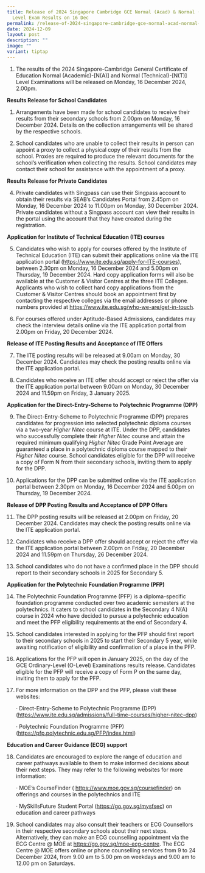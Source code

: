```yaml
---
title: Release of 2024 Singapore Cambridge GCE Normal (Acad) & Normal (Tech)
  Level Exam Results on 16 Dec
permalink: /release-of-2024-singapore-cambridge-gce-normal-acad-normal-tech-level-exam-results-on-16-dec/
date: 2024-12-09
layout: post
description: ""
image: ""
variant: tiptap
---
```

<ol data-tight="true" class="tight">
<li>
<p>The results of the 2024 Singapore-Cambridge General Certificate of Education
Normal (Academic)-[N(A)] and Normal (Technical)-[N(T)] Level Examinations
will be released on Monday, 16 December 2024, 2.00pm.</p>
</li>
</ol>
<p><strong>Results Release for School Candidates</strong>
</p>
<ol data-tight="true" class="tight">
<li>
<p>Arrangements have been made for school candidates to receive their results
from their secondary schools from 2.00pm on Monday, 16 December 2024. Details
on the collection arrangements will be shared by the respective schools.</p>
<p></p>
</li>
<li>
<p>School candidates who are unable to collect their results in person can
appoint a proxy to collect a physical copy of their results from the school.
Proxies are required to produce the relevant documents for the school’s
verification when collecting the results. School candidates may contact
their school for assistance with the appointment of a proxy.</p>
</li>
</ol>
<p><strong>Results Release for Private Candidates</strong>
</p>
<ol start="4" data-tight="true" class="tight">
<li>
<p>Private candidates with Singpass can use their Singpass account to obtain
their results via SEAB’s Candidates Portal from 2.45pm on Monday, 16 December
2024 to 11.00pm on Monday, 30 December 2024. Private candidates without
a Singpass account can view their results in the portal using the account
that they have created during the registration.</p>
</li>
</ol>
<p><strong>Application for Institute of Technical Education (ITE) courses</strong>
</p>
<ol start="5" data-tight="true" class="tight">
<li>
<p>Candidates who wish to apply for courses offered by the Institute of Technical
Education (ITE) can submit their applications online via the ITE application
portal (<a href="https://www.ite.edu.sg/apply-for-ITE-courses" rel="noopener nofollow" target="_blank">https://www.ite.edu.sg/apply-for-ITE-courses</a>),
between 2.30pm on Monday, 16 December 2024 and 5.00pm on Thursday, 19 December
2024. Hard copy application forms will also be available at the Customer
&amp; Visitor Centres at the three ITE Colleges. Applicants who wish to
collect hard copy applications from the Customer &amp; Visitor Centres
should book an appointment first by contacting the respective colleges
via the email addresses or phone numbers provided at <a href="https://www.ite.edu.sg/who-we-are/get-in-touch" rel="noopener nofollow" target="_blank">https://www.ite.edu.sg/who-we-are/get-in-touch</a>.</p>
<p></p>
</li>
<li>
<p>For courses offered under Aptitude-Based Admissions, candidates may check
the interview details online via the ITE application portal from 2.00pm
on Friday, 20 December 2024.</p>
</li>
</ol>
<p><strong>Release of ITE Posting Results and Acceptance of ITE Offers</strong>
</p>
<ol start="7" data-tight="true" class="tight">
<li>
<p>The ITE posting results will be released at 9.00am on Monday, 30 December
2024. Candidates may check the posting results online via the ITE application
portal.</p>
<p></p>
</li>
<li>
<p>Candidates who receive an ITE offer should accept or reject the offer
via the ITE application portal between 9.00am on Monday, 30 December 2024
and 11.59pm on Friday, 3 January 2025.</p>
</li>
</ol>
<p><strong>Application for the Direct-Entry-Scheme to Polytechnic Programme (DPP)</strong>
</p>
<ol start="9" data-tight="true" class="tight">
<li>
<p>The Direct-Entry-Scheme to Polytechnic Programme (DPP) prepares candidates
for progression into selected polytechnic diploma courses via a two-year <em>Higher Nitec </em>course
at ITE. Under the DPP, candidates who successfully complete their <em>Higher Nitec </em>course
and attain the required minimum qualifying <em>Higher Nitec </em>Grade Point
Average are guaranteed a place in a polytechnic diploma course mapped to
their <em>Higher Nitec </em>course. School candidates eligible for the DPP
will receive a copy of Form N from their secondary schools, inviting them
to apply for the DPP.</p>
<p></p>
</li>
<li>
<p>Applications for the DPP can be submitted online via the ITE application
portal between 2.30pm on Monday, 16 December 2024 and 5.00pm on Thursday,
19 December 2024.</p>
</li>
</ol>
<p><strong>Release of DPP Posting Results and Acceptance of DPP Offers</strong>
</p>
<ol start="11" data-tight="true" class="tight">
<li>
<p>The DPP posting results will be released at 2.00pm on Friday, 20 December
2024. Candidates may check the posting results online via the ITE application
portal.</p>
<p></p>
</li>
<li>
<p>Candidates who receive a DPP offer should accept or reject the offer via
the ITE application portal between 2.00pm on Friday, 20 December 2024 and
11.59pm on Thursday, 26 December 2024.</p>
<p></p>
</li>
<li>
<p>School candidates who do not have a confirmed place in the DPP should
report to their secondary schools in 2025 for Secondary 5.</p>
</li>
</ol>
<p><strong>Application for the Polytechnic Foundation Programme (PFP)</strong>
</p>
<ol start="14" data-tight="true" class="tight">
<li>
<p>The Polytechnic Foundation Programme (PFP) is a diploma-specific foundation
programme conducted over two academic semesters at the polytechnics. It
caters to school candidates in the Secondary 4 N(A) course in 2024 who
have decided to pursue a polytechnic education and meet the PFP eligibility
requirements at the end of Secondary 4.</p>
<p></p>
</li>
<li>
<p>School candidates interested in applying for the PFP should first report
to their secondary schools in 2025 to start their Secondary&nbsp;5 year,
while awaiting notification of eligibility and confirmation of a place
in the PFP.</p>
<p></p>
</li>
<li>
<p>Applications for the PFP will open in January 2025, on the day of the
GCE Ordinary-Level (O-Level) Examinations results release. Candidates eligible
for the PFP will receive a copy of Form P on the same day, inviting them
to apply for the PFP.</p>
<p></p>
</li>
<li>
<p>For more information on the DPP and the PFP, please visit these websites:</p>
<p>·&nbsp;Direct-Entry-Scheme to Polytechnic Programme (DPP)&nbsp; (<a href="https://www.ite.edu.sg/admissions/full-time-courses/higher-nitec-dpp" rel="noopener nofollow" target="_blank">https://www.ite.edu.sg/admissions/full-time-courses/higher-nitec-dpp</a>)</p>
<p>· Polytechnic Foundation Programme (PFP) (<a href="https://pfp.polytechnic.edu.sg/PFP/index.html" rel="noopener nofollow" target="_blank">https://pfp.polytechnic.edu.sg/PFP/index.html</a>)</p>
</li>
</ol>
<p><strong>Education and Career Guidance (ECG) support</strong>
</p>
<ol start="18" data-tight="true" class="tight">
<li>
<p>Candidates are encouraged to explore the range of education and career
pathways available to them to make informed decisions about their next
steps. They may refer to the following websites for more information:</p>
<p>· MOE’s CourseFinder ( <a href="https://www.moe.gov.sg/coursefinder" rel="noopener nofollow" target="_blank">https://www.moe.gov.sg/coursefinder</a>)
on offerings and courses in the polytechnics and ITE</p>
<p>·&nbsp;MySkillsFuture Student Portal (<a href="https://go.gov.sg/mysfsec" rel="noopener nofollow" target="_blank">https://go.gov.sg/mysfsec</a>) on education
and career pathways</p>
<p></p>
</li>
<li>
<p>School candidates may also consult their teachers or ECG Counsellors in
their respective secondary schools about their next steps. Alternatively,
they can make an ECG counselling appointment via the ECG Centre @ MOE at
<a href="https://go.gov.sg/moe-ecg-centre" rel="noopener nofollow" target="_blank">https://go.gov.sg/moe-ecg-centre</a>. The ECG Centre @ MOE offers online
or phone counselling services from 9 to 24 December 2024, from 9.00 am
to 5.00 pm on weekdays and 9.00 am to 12.00 pm on Saturdays.</p>
</li>
</ol>
<p></p>